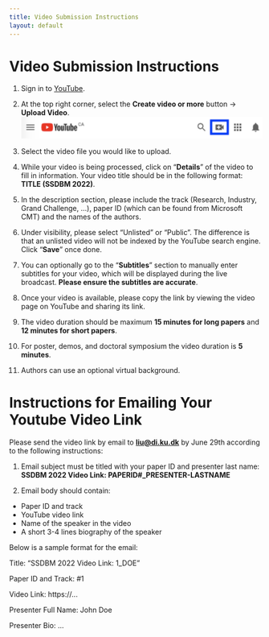```yaml
---
title: Video Submission Instructions
layout: default
---
```


# Video Submission Instructions

1. Sign in to [YouTube](https://www.youtube.com/).

2. At the top right corner, select the **Create video or more** button -> **Upload Video**.
    ![Youtube](./assets/images/youtube.png)

3. Select the video file you would like to upload.

4. While your video is being processed, click on “**Details**” of the video to fill in information. Your video title should be in the following format: **TITLE (SSDBM 2022)**.

5. In the description section, please include the track (Research, Industry, Grand Challenge, …), paper ID (which can be found from Microsoft CMT) and the names of the authors.

6. Under visibility, please select “Unlisted” or “Public”. The difference is that an unlisted video will not be indexed by the YouTube search engine. Click “**Save**” once done.

7. You can optionally go to the “**Subtitles**” section to manually enter subtitles for your video, which will be displayed during the live broadcast. **Please ensure the subtitles are accurate**.

8. Once your video is available, please copy the link by viewing the video page on YouTube and sharing its link.

9. The video duration should be maximum **15 minutes for long papers** and **12 minutes for short papers**.

10. For poster, demos, and doctoral symposium the video duration is **5 minutes**.

11. Authors can use an optional virtual background.


# Instructions for Emailing Your Youtube Video Link

Please send the video link by email to **liu@di.ku.dk** by June 29th according to the following instructions:

1. Email subject must be titled with your paper ID and presenter last name: **SSDBM 2022 Video Link: PAPERID#_PRESENTER-LASTNAME**

2. Email body should contain:
  - Paper ID and track
  - YouTube video link
  - Name of the speaker in the video
  - A short 3-4 lines biography of the speaker

Below is a sample format for the email:

Title: “SSDBM 2022 Video Link: 1_DOE”

Paper ID and Track: #1

Video Link: https://...

Presenter Full Name: John Doe

Presenter Bio: ...